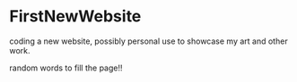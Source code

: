 # FirstNewWebsite
coding a new website, possibly personal use to showcase my art and other work.

random words to fill the page!!
